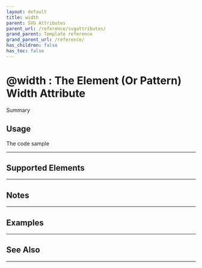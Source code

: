 ```yaml
---
layout: default
title: width
parent: SVG Attributes
parent_url: /reference/svgattributes/
grand_parent: Template reference
grand_parent_url: /reference/
has_children: false
has_toc: false
---
```


# @width : The Element (Or Pattern) Width Attribute

Summary

## Usage

 The code sample

---

## Supported Elements


---

## Notes


---

## Examples


---


## See Also


---

